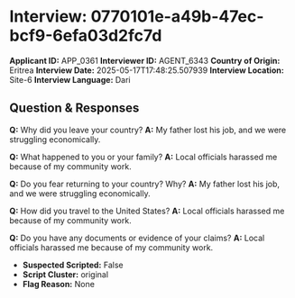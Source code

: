 # Interview: 0770101e-a49b-47ec-bcf9-6efa03d2fc7d
**Applicant ID:** APP_0361
**Interviewer ID:** AGENT_6343
**Country of Origin:** Eritrea
**Interview Date:** 2025-05-17T17:48:25.507939
**Interview Location:** Site-6
**Interview Language:** Dari

## Question & Responses

**Q:** Why did you leave your country?
**A:** My father lost his job, and we were struggling economically.

**Q:** What happened to you or your family?
**A:** Local officials harassed me because of my community work.

**Q:** Do you fear returning to your country? Why?
**A:** My father lost his job, and we were struggling economically.

**Q:** How did you travel to the United States?
**A:** Local officials harassed me because of my community work.

**Q:** Do you have any documents or evidence of your claims?
**A:** Local officials harassed me because of my community work.

- **Suspected Scripted:** False
- **Script Cluster:** original
- **Flag Reason:** None